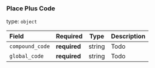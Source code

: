 <!--- This is a generated file, do not edit! -->
<!--- [START maps_http_schema_placepluscode] -->
<h3 class="schema-object" id="PlacePlusCode">Place Plus Code</h3>

type: `object`

| Field           | Required     | Type   | Description |
| :-------------- | ------------ | ------ | ----------- |
| `compound_code` | **required** | string | Todo        |
| `global_code`   | **required** | string | Todo        |

<!--- [END maps_http_schema_placepluscode] -->